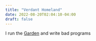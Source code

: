 ```yaml
---
title: "Verdant Homeland"
date: 2022-08-20T02:04:10-04:00
draft: false
---
```


I run the [Garden](https://mecha.garden) and write bad programs
